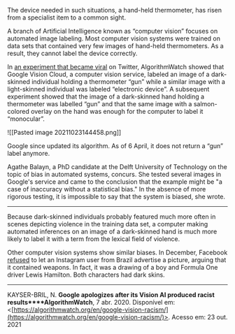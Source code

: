 The device needed in such situations, a hand-held thermometer, has risen from a specialist item to a common sight.

A branch of Artificial Intelligence known as “computer vision” focuses on automated image labeling. Most computer vision systems were trained on data sets that contained very few images of hand-held thermometers. As a result, they cannot label the device correctly.

In [an experiment that became viral](https://twitter.com/nicolaskb/status/1244921742486917120 "https://twitter.com/nicolaskb/status/1244921742486917120") on Twitter, AlgorithmWatch showed that Google Vision Cloud, a computer vision service, labeled an image of a dark-skinned individual holding a thermometer “gun” while a similar image with a light-skinned individual was labeled “electronic device”. A subsequent experiment showed that the image of a dark-skinned hand holding a thermometer was labelled “gun” and that the same image with a salmon-colored overlay on the hand was enough for the computer to label it “monocular”.

![[Pasted image 20211023144458.png]]

Google since updated its algorithm. As of 6 April, it does not return a “gun” label anymore.

Agathe Balayn, a PhD candidate at the Delft University of Technology on the topic of bias in automated systems, concurs. She tested several images in Google's service and came to the conclusion that the example might be "a case of inaccuracy without a statistical bias." In the absence of more rigorous testing, it is impossible to say that the system is biased, she wrote.



----


Because dark-skinned individuals probably featured much more often in scenes depicting violence in the training data set, a computer making automated inferences on an image of a dark-skinned hand is much more likely to label it with a term from the lexical field of violence.

Other computer vision systems show similar biases. In December, Facebook [refused](https://www.instagram.com/p/B5HJrglJjHq/ "https://www.instagram.com/p/B5HJrglJjHq/") to let an Instagram user from Brazil advertise a picture, arguing that it contained weapons. In fact, it was a drawing of a boy and Formula One driver Lewis Hamilton. Both characters had dark skins.

------
KAYSER-BRIL, N. **Google apologizes after its Vision AI produced racist results****AlgorithmWatch**, 7 abr. 2020. Disponível em: <[https://algorithmwatch.org/en/google-vision-racism/](https://algorithmwatch.org/en/google-vision-racism/)>. Acesso em: 23 out. 2021